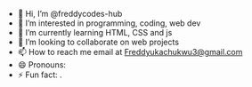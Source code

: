 - 👋 Hi, I’m @freddycodes-hub
- 👀 I’m interested in programming, coding, web dev
- 🌱 I’m currently learning HTML, CSS and js
- 💞️ I’m looking to collaborate on web projects
- 📫 How to reach me email at Freddyukachukwu3@gmail.com
- 😄 Pronouns:
- ⚡ Fun fact: .

<!---
freddycodes-hub/freddycodes-hub is a ✨ special ✨ repository because its `README.md` (this file) appears on your GitHub profile.
You can click the Preview link to take a look at your changes.
--->
